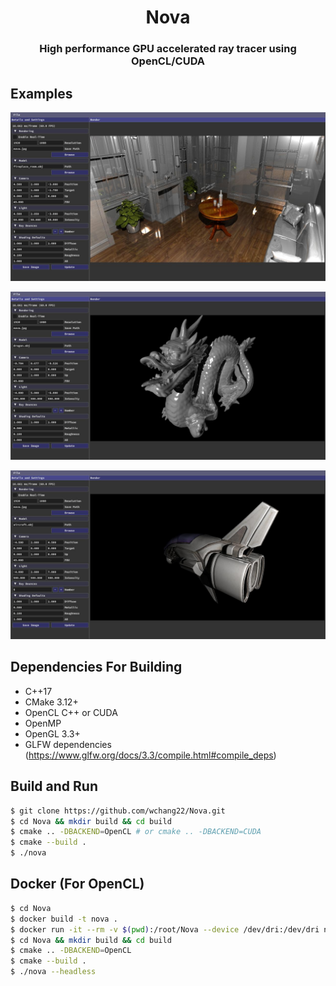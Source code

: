 <h1 align='center'>Nova</h1>
<h3 align='center'>High performance GPU accelerated ray tracer using OpenCL/CUDA</h3>

## Examples
<p align="center">
  <img src="examples/fireplace.jpg" alt="fireplace" />
</p>
<p align="center">
  <img src="examples/dragon.jpg" alt="Dragon" />
</p>
<p align="center">
  <img src="examples/aircraft.jpg" alt="aircraft" />
</p>


## Dependencies For Building
* C++17
* CMake 3.12+
* OpenCL C++ or CUDA
* OpenMP
* OpenGL 3.3+
* GLFW dependencies (https://www.glfw.org/docs/3.3/compile.html#compile_deps)

## Build and Run

```bash
$ git clone https://github.com/wchang22/Nova.git
$ cd Nova && mkdir build && cd build
$ cmake .. -DBACKEND=OpenCL # or cmake .. -DBACKEND=CUDA
$ cmake --build .
$ ./nova
```

## Docker (For OpenCL)

```bash
$ cd Nova
$ docker build -t nova .
$ docker run -it --rm -v $(pwd):/root/Nova --device /dev/dri:/dev/dri nova
$ cd Nova && mkdir build && cd build
$ cmake .. -DBACKEND=OpenCL
$ cmake --build .
$ ./nova --headless
```

